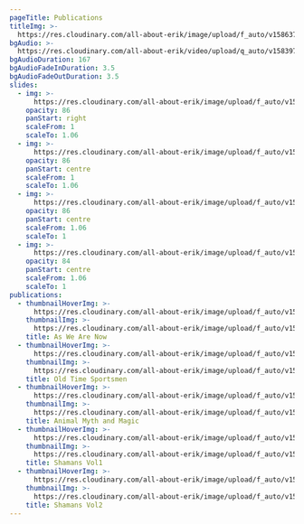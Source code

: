 ```yaml
---
pageTitle: Publications
titleImg: >-
  https://res.cloudinary.com/all-about-erik/image/upload/f_auto/v1586379475/Publications/publications-white_ihpheu.png
bgAudio: >-
  https://res.cloudinary.com/all-about-erik/video/upload/q_auto/v1583973956/Publications/5-Pennies-Norman-Greenbaum_Publications_v0zqqz.mp3
bgAudioDuration: 167
bgAudioFadeInDuration: 3.5
bgAudioFadeOutDuration: 3.5
slides:
  - img: >-
      https://res.cloudinary.com/all-about-erik/image/upload/f_auto/v1586379438/Publications/slideshow-04_vhxgr0.png
    opacity: 86
    panStart: right
    scaleFrom: 1
    scaleTo: 1.06
  - img: >-
      https://res.cloudinary.com/all-about-erik/image/upload/f_auto/v1586379438/Publications/slideshow-01_q60alk.jpg
    opacity: 86
    panStart: centre
    scaleFrom: 1
    scaleTo: 1.06
  - img: >-
      https://res.cloudinary.com/all-about-erik/image/upload/f_auto/v1586379438/Publications/slideshow-02_uqt1he.jpg
    opacity: 86
    panStart: centre
    scaleFrom: 1.06
    scaleTo: 1
  - img: >-
      https://res.cloudinary.com/all-about-erik/image/upload/f_auto/v1586379438/Publications/slideshow-03_vh1cwc.jpg
    opacity: 84
    panStart: centre
    scaleFrom: 1.06
    scaleTo: 1
publications:
  - thumbnailHoverImg: >-
      https://res.cloudinary.com/all-about-erik/image/upload/f_auto/v1586381698/Publications/01-skeleton-rollover_k9bgyv.jpg
    thumbnailImg: >-
      https://res.cloudinary.com/all-about-erik/image/upload/f_auto/v1586381698/Publications/01-skeleton_jmn8y0.jpg
    title: As We Are Now
  - thumbnailHoverImg: >-
      https://res.cloudinary.com/all-about-erik/image/upload/f_auto/v1586381698/Publications/02-old-timey-sportsman-rollover_tt5u7x.jpg
    thumbnailImg: >-
      https://res.cloudinary.com/all-about-erik/image/upload/f_auto/v1586381698/Publications/02-old-timey-sportsman_fotajb.jpg
    title: Old Time Sportsmen
  - thumbnailHoverImg: >-
      https://res.cloudinary.com/all-about-erik/image/upload/f_auto/v1586381697/Publications/03-animal-myth-rollover_zkav00.jpg
    thumbnailImg: >-
      https://res.cloudinary.com/all-about-erik/image/upload/f_auto/v1586381698/Publications/03-animal-myth_iyowq0.jpg
    title: Animal Myth and Magic
  - thumbnailHoverImg: >-
      https://res.cloudinary.com/all-about-erik/image/upload/f_auto/v1586381698/Publications/04-shamans_vol1-rollover_j7pnbe.jpg
    thumbnailImg: >-
      https://res.cloudinary.com/all-about-erik/image/upload/f_auto/v1586381697/Publications/04-shamans_vol1_oiy1te.jpg
    title: Shamans Vol1
  - thumbnailHoverImg: >-
      https://res.cloudinary.com/all-about-erik/image/upload/f_auto/v1586381698/Publications/05-shamans_vol2-rollover_pp2rrh.jpg
    thumbnailImg: >-
      https://res.cloudinary.com/all-about-erik/image/upload/f_auto/v1586381697/Publications/05-shamans_vol2_mbr27t.jpg
    title: Shamans Vol2
---
```


